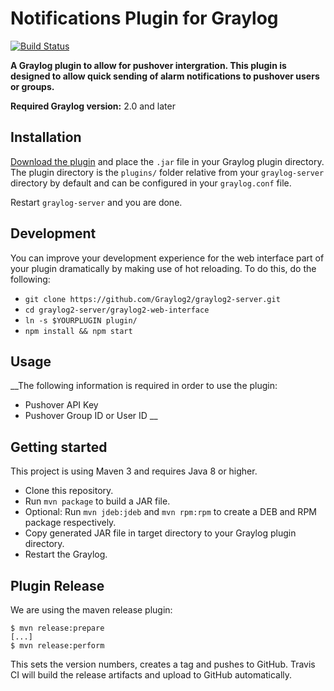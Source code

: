 # Notifications Plugin for Graylog

[![Build Status](https://travis-ci.org/github.com/itchannel/graylognotifications.svg?branch=master)](https://travis-ci.org/github.com/itchannel/graylognotifications)

__A Graylog plugin to allow for pushover intergration. This plugin is designed to allow quick sending of alarm notifications to pushover users or groups.__

**Required Graylog version:** 2.0 and later

Installation
------------

[Download the plugin](https://github.com/itchannel/graylognotifications/releases)
and place the `.jar` file in your Graylog plugin directory. The plugin directory
is the `plugins/` folder relative from your `graylog-server` directory by default
and can be configured in your `graylog.conf` file.

Restart `graylog-server` and you are done.

Development
-----------

You can improve your development experience for the web interface part of your plugin
dramatically by making use of hot reloading. To do this, do the following:

* `git clone https://github.com/Graylog2/graylog2-server.git`
* `cd graylog2-server/graylog2-web-interface`
* `ln -s $YOURPLUGIN plugin/`
* `npm install && npm start`

Usage
-----

__The following information is required in order to use the plugin:

* Pushover API Key
* Pushover Group ID or User ID
__


Getting started
---------------

This project is using Maven 3 and requires Java 8 or higher.

* Clone this repository.
* Run `mvn package` to build a JAR file.
* Optional: Run `mvn jdeb:jdeb` and `mvn rpm:rpm` to create a DEB and RPM package respectively.
* Copy generated JAR file in target directory to your Graylog plugin directory.
* Restart the Graylog.

Plugin Release
--------------

We are using the maven release plugin:

```
$ mvn release:prepare
[...]
$ mvn release:perform
```

This sets the version numbers, creates a tag and pushes to GitHub. Travis CI will build the release artifacts and upload to GitHub automatically.
